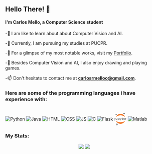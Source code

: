 ## Hello There! 👋

#### I'm Carlos Mello, a Computer Science student

-🌱 I am like to learn about about Computer Vision and AI.

-🧩 Currently, I am pursuing my studies at PUCPR.

-🔭 For a glimpse of my most notable works, visit my [Portfolio](https://carlosedrm.github.io/Portfolio/).

-🧶 Besides Computer Vision and AI, I also enjoy drawing and playing games.

-📫 Don't hesitate to contact me at **carlosrmelloo@gmail.com**.

### Here are some of the programming languages i have experience with:

<div style="display: inline_block"><br>
  <img align="center" alt="Python" height="40" width="40" src="https://cdn.worldvectorlogo.com/logos/python-5.svg">
  <img align="center" alt="Java" height="40" width="40" src="https://cdn.worldvectorlogo.com/logos/java-4.svg">
  <img align="center" alt="HTML" height="40" width="40" src="https://cdn.worldvectorlogo.com/logos/html-1.svg">
  <img align="center" alt="CSS" height="40" width="40" src="https://cdn.worldvectorlogo.com/logos/css-3.svg">
  <img align="center" alt="JS" height="40" width="40" src="https://cdn.worldvectorlogo.com/logos/javascript-1.svg">
  <img align="center" alt="C" height="40" width="40" src="https://cdn.worldvectorlogo.com/logos/c-1.svg">
  <img align="center" alt="Flask" height="40" width="40" src="https://cdn.worldvectorlogo.com/logos/flask.svg">
  <img align="center" alt="Jupyter" height="40" width="40" src="https://github.com/devicons/devicon/blob/master/icons/jupyter/jupyter-original-wordmark.svg">
  <img align="center" alt="Matlab" height="40" width="40" src="https://upload.wikimedia.org/wikipedia/commons/thumb/2/21/Matlab_Logo.png/667px-Matlab_Logo.png">
</div>

### My Stats:

<div align="center">
  <img height="180em" src="https://github-readme-stats.vercel.app/api?username=Carlosedrm&show_icons=true&theme=dracula&include_all_commits=true"/>
  <img height="180em" src="https://github-readme-stats.vercel.app/api/top-langs/?username=Carlosedrm&layout=compact&langs_count=7&theme=dracula"/>
</div>



